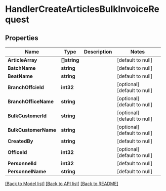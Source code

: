 # HandlerCreateArticlesBulkInvoiceRequest

## Properties
Name | Type | Description | Notes
------------ | ------------- | ------------- | -------------
**ArticleArray** | **[]string** |  | [default to null]
**BatchName** | **string** |  | [default to null]
**BeatName** | **string** |  | [default to null]
**BranchOffcieId** | **int32** |  | [optional] [default to null]
**BranchOfficeName** | **string** |  | [optional] [default to null]
**BulkCustomerId** | **string** |  | [optional] [default to null]
**BulkCustomerName** | **string** |  | [optional] [default to null]
**CreatedBy** | **string** |  | [default to null]
**OfficeId** | **int32** |  | [optional] [default to null]
**PersonnelId** | **int32** |  | [default to null]
**PersonnelName** | **string** |  | [default to null]

[[Back to Model list]](../README.md#documentation-for-models) [[Back to API list]](../README.md#documentation-for-api-endpoints) [[Back to README]](../README.md)


